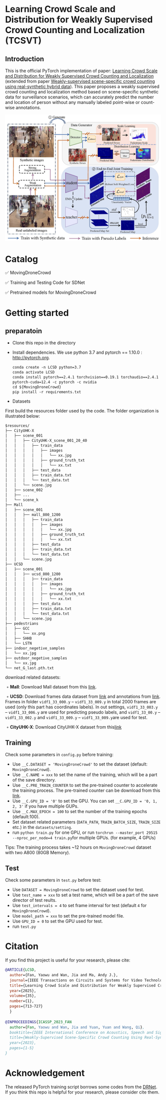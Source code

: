 # Learning Crowd Scale and Distribution for Weakly Supervised Crowd Counting and Localization (TCSVT)
## Introduction
This is the official PyTorch implementation of paper: [Learning Crowd Scale and Distribution for Weakly Supervised Crowd Counting and Localization](https://ieeexplore.ieee.org/abstract/document/10680129) (extended from paper [Weakly-supervised scene-specific crowd counting using real-synthetic hybrid data](https://ieeexplore.ieee.org/abstract/document/10095275)). This paper proposes a weakly supervised crowd counting and localization method  based on scene-specific synthetic data for surveillance scenarios, which can accurately predict the number and location of person without any manually labeled point-wise or count-wise annotations.

![pipeline](figures/pipeline.jpg)

# Catalog
✅ MovingDroneCrowd

✅ Training and Testing Code for SDNet

✅ Pretrained models for MovingDroneCrowd

# Getting started

## preparatoin
* Clone this repo in the directory 

* Install dependencies. We use python 3.7 and pytorch == 1.10.0 : http://pytorch.org.

    ```
    conda create -n LCSD python=3.7
    conda activate LCSD
    conda install pytorch==2.4.1 torchvision==0.19.1 torchaudio==2.4.1 pytorch-cuda=12.4 -c pytorch -c nvidia
    cd ${MovingDroneCrowd}
    pip install -r requirements.txt
    ```
* Datasets

First build the resources folder used by the code. The folder organization is illustrated below:

```
$resources/
├── CityUHK-X
│   ├── scene_001
│   │   ├── CityUHK-X_scene_001_20_40
│   │   │   ├── train_data
│   │   │   │   ├── images
│   │   │   │   │   └── xx.jpg
│   │   │   │   ├── ground_truth_txt
│   │   │   │   │   └── xx.txt
│   │   │   ├── test_data
│   │   │   ├── train_data.txt
│   │   │   └── test_data.txt
│   │   └── scene.jpg
│   ├── scene_002
│   ├── ...
│   └── scene_k
├── Mall
│   ├── scene_001
│   │   ├── mall_800_1200
│   │   │   ├── train_data
│   │   │   │   ├── images
│   │   │   │   │   └── xx.jpg
│   │   │   │   ├── ground_truth_txt
│   │   │   │   │   └── xx.txt
│   │   │   ├── test_data
│   │   │   ├── train_data.txt
│   │   │   └── test_data.txt
│   │   └── scene.jpg
├── UCSD
│   ├── scene_001
│   │   ├── ucsd_800_1200
│   │   │   ├── train_data
│   │   │   │   ├── images
│   │   │   │   │   └── xx.jpg
│   │   │   │   ├── ground_truth_txt
│   │   │   │   │   └── xx.txt
│   │   │   ├── test_data
│   │   │   ├── train_data.txt
│   │   │   └── test_data.txt
│   │   └── scene.jpg
├── pedestrians
│   ├── GCC
│   │   └── xx.png
│   ├── SHHB
│   └── LSTN
├── indoor_negetive_samples
│   └── xx.jpg
├── outdoor_negetive_samples
│   └── xx.jpg
└── net_G_last.pth.txt
```

download related datasets:

&nbsp;◦ **Mall**: Download Mall dataset from this [link](https://personal.ie.cuhk.edu.hk/~ccloy/downloads_mall_dataset.html).

&nbsp;◦ **UCSD**: Download frames data dataset from [link](http://visal.cs.cityu.edu.hk/static/downloads/ucsdpeds_vidf.zip) and annotations from [link](http://www.svcl.ucsd.edu/projects/peoplecnt/db/vidf-cvpr.zip). Frames in folder `vidf1_33_000.y` – `vidf1_33_009.y` in total 2000 frames are used (only this part has coordinates labels). In out settings, `vidf1_33_003.y` – `vidf1_33_006.y` are used for predicting pseudo labels, and `vidf1_33_00.y` – `vidf1_33_002.y` and `vidf1_33_009.y` – `vidf1_33_009.y`are used for test.

&nbsp;◦ **CityUHK-X**: Download CityUHK-X dataset from this[link](http://visal.cs.cityu.edu.hk/static/downloads/CityUHK-X.zip)

## Training

Check some parameters in `config.py` before training:

* Use `__C.DATASET = 'MovingDroneCrowd'` to set the dataset (default: `MovingDroneCrowd`).
* Use `__C.NAME = xxx` to set the name of the training, which will be a part of the save directory.
* Use `__C.PRE_TRAIN_COUNTER` to set the pre-trained counter to accelerate the training process. The pre-trained counter can be download from this [link](https://drive.google.com/file/d/1ILLLMM3vDIm773XNOerj8rQH-DCQYzRA/view?usp=drive_link).
* Use `__C.GPU_ID = '0'` to set the GPU. You can set `__C.GPU_ID = '0, 1, 2, 3'` if you have multiple GUPs.
* Use `__C.MAX_EPOCH = 100` to set the number of the training epochs (default:100). 
* Set dataset related parameters (`DATA_PATH`, `TRAIN_BATCH_SIZE`, `TRAIN_SIZE` etc.) in the `datasets/setting`.
* run `python train.py` for one GPU, or run `torchrun --master_port 29515 --nproc_per_node=4 train.py`for multiple GPUs. (for example, 4 GPUs)

Tips: The training process takes ~12 hours on `MovingDroneCrowd` dataset with two A800 (80GB Memory).

## Test

<!--To reproduce the performance, download the pre-trained models from [Google Drive]() and then place pretrained_model files to `SDNet/pre_train_model/`. -->
Check some parameters in `test.py` before test:

* Use `DATASET = MovingDroneCrowd` to set the dataset used for test.
* Use `test_name = xxx` to set a test name, which will be a part of the save director of test reults.
* Use `test_intervals = 4` to set frame interval for test (default `4` for `MovingDroneCrowd`). 
* Use `model_path = xxx` to set the pre-trained model file.
* Use `GPU_ID = 0` to set the GPU used for test.
* run `test.py`

# Citation
If you find this project is useful for your research, please cite:

```bibtex
@ARTICLE{LCSD,
  author={Fan, Yaowu and Wan, Jia and Ma, Andy J.},
  journal={IEEE Transactions on Circuits and Systems for Video Technology}, 
  title={Learning Crowd Scale and Distribution for Weakly Supervised Crowd Counting and Localization}, 
  year={2025},
  volume={35},
  number={1},
  pages={713-727}
  }

@INPROCEEDINGS{ICASSP_2023_FAN
  author={Fan, Yaowu and Wan, Jia and Yuan, Yuan and Wang, Qi},
  booktitle={IEEE International Conference on Acoustics, Speech and Signal Processing (ICASSP)}, 
  title={Weakly-Supervised Scene-Specific Crowd Counting Using Real-Synthetic Hybrid Data}, 
  year={2023},
  pages={1-5}
}


 ```

# Acknowledgement

The released PyTorch training script borrows some codes from the [DRNet](https://github.com/taohan10200/DRNet). If you think this repo is helpful for your research, please consider cite them.